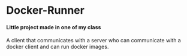 # Docker-Runner
#### Little project made in one of my class

A client that communicates with a server who can communicate with a docker client and can run docker images.
